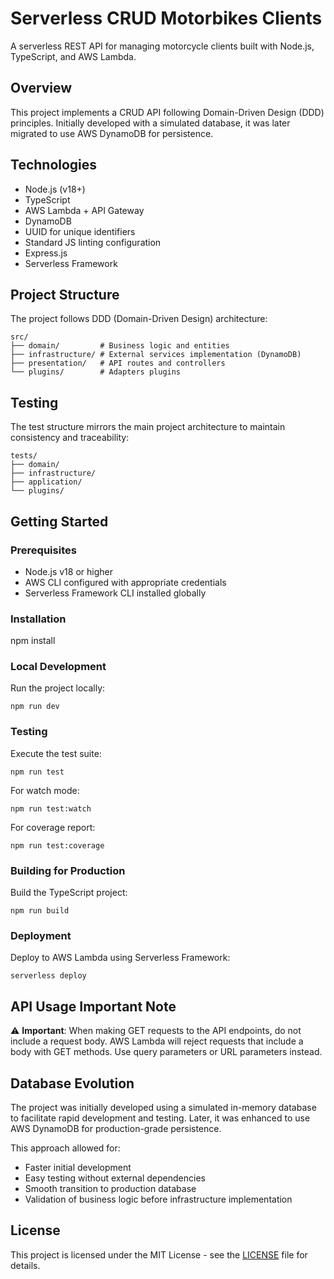# Serverless CRUD Motorbikes Clients

A serverless REST API for managing motorcycle clients built with Node.js, TypeScript, and AWS Lambda.

## Overview

This project implements a CRUD API following Domain-Driven Design (DDD) principles. Initially developed with a simulated database, it was later migrated to use AWS DynamoDB for persistence.

## Technologies

- Node.js (v18+)
- TypeScript
- AWS Lambda + API Gateway
- DynamoDB
- UUID for unique identifiers
- Standard JS linting configuration
- Express.js
- Serverless Framework

## Project Structure

The project follows DDD (Domain-Driven Design) architecture:

```plaintext
src/
├── domain/         # Business logic and entities
├── infrastructure/ # External services implementation (DynamoDB)
├── presentation/   # API routes and controllers
└── plugins/        # Adapters plugins
```

## Testing

The test structure mirrors the main project architecture to maintain consistency and traceability:
```plaintext
tests/
├── domain/
├── infrastructure/
├── application/
└── plugins/
```
## Getting Started

### Prerequisites

- Node.js v18 or higher
- AWS CLI configured with appropriate credentials
- Serverless Framework CLI installed globally

### Installation

npm install

### Local Development

Run the project locally:

```
npm run dev
```

### Testing

Execute the test suite:

```
npm run test
```

For watch mode:
```
npm run test:watch
```

For coverage report:
```
npm run test:coverage
```

### Building for Production

Build the TypeScript project:

```
npm run build
```

### Deployment

Deploy to AWS Lambda using Serverless Framework:

```
serverless deploy
```

## API Usage Important Note

⚠️ **Important**: When making GET requests to the API endpoints, do not include a request body. AWS Lambda will reject requests that include a body with GET methods. Use query parameters or URL parameters instead.

## Database Evolution

The project was initially developed using a simulated in-memory database to facilitate rapid development and testing. Later, it was enhanced to use AWS DynamoDB for production-grade persistence.

This approach allowed for:
- Faster initial development
- Easy testing without external dependencies
- Smooth transition to production database
- Validation of business logic before infrastructure implementation

## License

This project is licensed under the MIT License - see the [LICENSE](LICENSE) file for details.